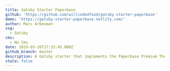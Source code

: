 ```yaml
---
title: Gatsby Starter Paperbase
github: 'https://github.com/willcode4food/gatsby-starter-paperbase'
demo: 'https://gatsby-starter-paperbase.netlify.com/'
author: Marc Arbesman
ssg:
  - Gatsby
cms:
  - No Cms
date: 2019-03-26T17:33:45.000Z
github_branch: master
description: A Gatsby starter that implements the Paperbase Premium Theme from Material UI
stale: false
---
```


